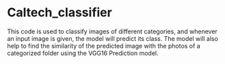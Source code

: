 # Caltech_classifier
This code is used to classify images of different categories, and whenever an input image is given, the model will predict its class. The model will also help to find the similarity of the predicted image with the photos of a categorized folder using the VGG16 Prediction model.
